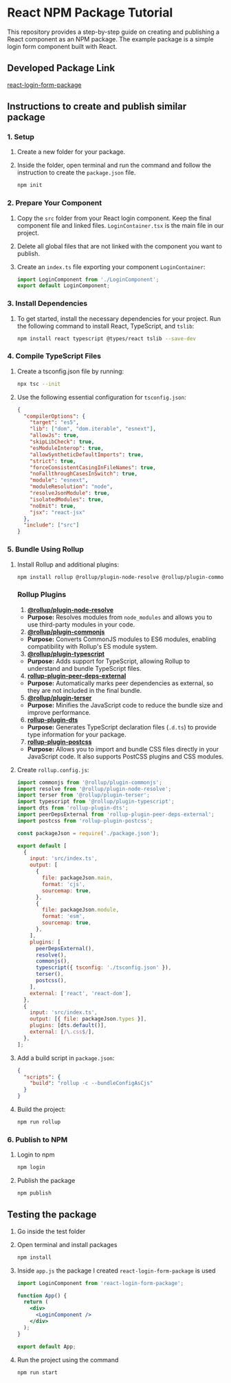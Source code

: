 # React NPM Package Tutorial

This repository provides a step-by-step guide on creating and publishing a React component as an NPM package. The example package is a simple login form component built with React.

## Developed Package Link

[react-login-form-package](https://www.npmjs.com/package/react-login-form-package)

## Instructions to create and publish similar package

### 1. Setup

1. Create a new folder for your package.
2. Inside the folder, open terminal and run the command and follow the instruction to create the `package.json` file.

   ```bash
   npm init
   ```

### 2. Prepare Your Component

1. Copy the `src` folder from your React login component. Keep the final component file and linked files. `LoginContainer.tsx` is the main file in our project.
2. Delete all global files that are not linked with the component you want to publish.
3. Create an `index.ts` file exporting your component `LoginContainer`:

   ```typescript
   import LoginComponent from './LoginComponent';
   export default LoginComponent;
   ```

### 3. Install Dependencies

1. To get started, install the necessary dependencies for your project. Run the following command to install React, TypeScript, and `tslib`:

   ```bash
   npm install react typescript @types/react tslib --save-dev
   ```

### 4. Compile TypeScript Files

1. Create a tsconfig.json file by running:

   ```bash
   npx tsc --init
   ```

2. Use the following essential configuration for `tsconfig.json`:

   ```json
   {
     "compilerOptions": {
       "target": "es5",
       "lib": ["dom", "dom.iterable", "esnext"],
       "allowJs": true,
       "skipLibCheck": true,
       "esModuleInterop": true,
       "allowSyntheticDefaultImports": true,
       "strict": true,
       "forceConsistentCasingInFileNames": true,
       "noFallthroughCasesInSwitch": true,
       "module": "esnext",
       "moduleResolution": "node",
       "resolveJsonModule": true,
       "isolatedModules": true,
       "noEmit": true,
       "jsx": "react-jsx"
     },
     "include": ["src"]
   }
   ```

### 5. Bundle Using Rollup

1.  Install Rollup and additional plugins:

    ```bash
    npm install rollup @rollup/plugin-node-resolve @rollup/plugin-commonjs @rollup/plugin-typescript rollup-plugin-peer-deps-external rollup-plugin-postcss @rollup/plugin-terser rollup-plugin-dts --save-dev
    ```

    ### Rollup Plugins

    1. **[@rollup/plugin-node-resolve](https://www.npmjs.com/package/@rollup/plugin-node-resolve)**

    - **Purpose:** Resolves modules from `node_modules` and allows you to use third-party modules in your code.

    2. **[@rollup/plugin-commonjs](https://www.npmjs.com/package/@rollup/plugin-commonjs)**

    - **Purpose:** Converts CommonJS modules to ES6 modules, enabling compatibility with Rollup's ES module system.

    3. **[@rollup/plugin-typescript](https://www.npmjs.com/package/@rollup/plugin-typescript)**

    - **Purpose:** Adds support for TypeScript, allowing Rollup to understand and bundle TypeScript files.

    4. **[rollup-plugin-peer-deps-external](https://www.npmjs.com/package/rollup-plugin-peer-deps-external)**

    - **Purpose:** Automatically marks peer dependencies as external, so they are not included in the final bundle.

    5. **[@rollup/plugin-terser](https://www.npmjs.com/package/@rollup/plugin-terser)**

    - **Purpose:** Minifies the JavaScript code to reduce the bundle size and improve performance.

    6. **[rollup-plugin-dts](https://www.npmjs.com/package/rollup-plugin-dts)**

    - **Purpose:** Generates TypeScript declaration files (`.d.ts`) to provide type information for your package.

    7. **[rollup-plugin-postcss](https://www.npmjs.com/package/rollup-plugin-postcss)**

    - **Purpose:** Allows you to import and bundle CSS files directly in your JavaScript code. It also supports PostCSS plugins and CSS modules.

2.  Create `rollup.config.js`:

    ```javascript
    import commonjs from '@rollup/plugin-commonjs';
    import resolve from '@rollup/plugin-node-resolve';
    import terser from '@rollup/plugin-terser';
    import typescript from '@rollup/plugin-typescript';
    import dts from 'rollup-plugin-dts';
    import peerDepsExternal from 'rollup-plugin-peer-deps-external';
    import postcss from 'rollup-plugin-postcss';

    const packageJson = require('./package.json');

    export default [
      {
        input: 'src/index.ts',
        output: [
          {
            file: packageJson.main,
            format: 'cjs',
            sourcemap: true,
          },
          {
            file: packageJson.module,
            format: 'esm',
            sourcemap: true,
          },
        ],
        plugins: [
          peerDepsExternal(),
          resolve(),
          commonjs(),
          typescript({ tsconfig: './tsconfig.json' }),
          terser(),
          postcss(),
        ],
        external: ['react', 'react-dom'],
      },
      {
        input: 'src/index.ts',
        output: [{ file: packageJson.types }],
        plugins: [dts.default()],
        external: [/\.css$/],
      },
    ];
    ```

3.  Add a build script in `package.json`:

    ```json
    {
      "scripts": {
        "build": "rollup -c --bundleConfigAsCjs"
      }
    }
    ```

4.  Build the project:

    ```bash
    npm run rollup
    ```

### 6. Publish to NPM

1.  Login to npm

    ```bash
    npm login
    ```

2.  Publish the package
    ```bash
    npm publish
    ```

## Testing the package

1. Go inside the test folder
2. Open terminal and install packages

   ```bash
   npm install
   ```

3. Inside `app.js` the package I created `react-login-form-package` is used

   ```jsx
   import LoginComponent from 'react-login-form-package';

   function App() {
     return (
       <div>
         <LoginComponent />
       </div>
     );
   }

   export default App;
   ```

4. Run the project using the command

   ```bash
   npm run start
   ```
